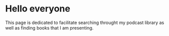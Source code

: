 # Hello everyone

This page is dedicated to facilitate searching throught my podcast library as well as finding books that I am presenting.
